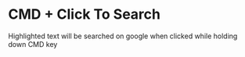 # CMD + Click To Search

Highlighted text will be searched on google when clicked while holding down CMD key